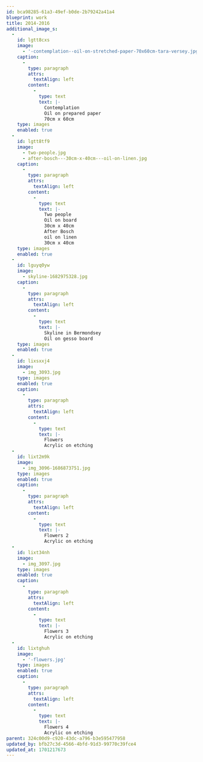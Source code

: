 ```yaml
---
id: bca98285-61a3-49ef-b0de-2b79242a41a4
blueprint: work
title: 2014-2016
additional_image_s:
  -
    id: lgtt8cxs
    image:
      - '-contemplation--oil-on-stretched-paper-70x60cm-tara-versey.jpg'
    caption:
      -
        type: paragraph
        attrs:
          textAlign: left
        content:
          -
            type: text
            text: |-
              Contemplation
              Oil on prepared paper
              70cm x 60cm
    type: images
    enabled: true
  -
    id: lgtt8tf9
    image:
      - two-people.jpg
      - after-bosch---30cm-x-40cm---oil-on-linen.jpg
    caption:
      -
        type: paragraph
        attrs:
          textAlign: left
        content:
          -
            type: text
            text: |-
              Two people
              Oil on board
              30cm x 40cm
              After Bosch
              oil on linen
              30cm x 40cm
    type: images
    enabled: true
  -
    id: lguyq0yw
    image:
      - skyline-1682975328.jpg
    caption:
      -
        type: paragraph
        attrs:
          textAlign: left
        content:
          -
            type: text
            text: |-
              Skyline in Bermondsey
              Oil on gesso board
    type: images
    enabled: true
  -
    id: lixsxxj4
    image:
      - img_3093.jpg
    type: images
    enabled: true
    caption:
      -
        type: paragraph
        attrs:
          textAlign: left
        content:
          -
            type: text
            text: |-
              Flowers
              Acrylic on etching
  -
    id: lixt2m9k
    image:
      - img_3096-1686873751.jpg
    type: images
    enabled: true
    caption:
      -
        type: paragraph
        attrs:
          textAlign: left
        content:
          -
            type: text
            text: |-
              Flowers 2
              Acrylic on etching
  -
    id: lixt34nh
    image:
      - img_3097.jpg
    type: images
    enabled: true
    caption:
      -
        type: paragraph
        attrs:
          textAlign: left
        content:
          -
            type: text
            text: |-
              Flowers 3
              Acrylic on etching
  -
    id: lixtghuh
    image:
      - '-flowers.jpg'
    type: images
    enabled: true
    caption:
      -
        type: paragraph
        attrs:
          textAlign: left
        content:
          -
            type: text
            text: |-
              Flowers 4
              Acrylic on etching
parent: 324c00d9-c920-43dc-a796-b3e595477958
updated_by: bfb27c3d-4566-4bfd-91d3-99770c39fce4
updated_at: 1701217673
---
```

